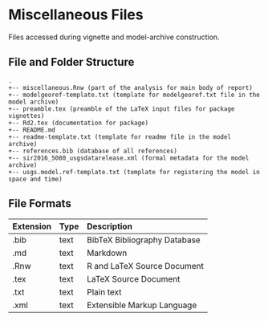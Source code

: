 # Miscellaneous Files

Files accessed during vignette and model-archive construction.

## File and Folder Structure

```
.
+-- miscellaneous.Rnw (part of the analysis for main body of report)
+-- modelgeoref-template.txt (template for modelgeoref.txt file in the model archive)
+-- preamble.tex (preamble of the LaTeX input files for package vignettes)
+-- Rd2.tex (documentation for package)
+-- README.md
+-- readme-template.txt (template for readme file in the model archive)
+-- references.bib (database of all references)
+-- sir2016_5080_usgsdatarelease.xml (formal metadata for the model archive)
+-- usgs.model.ref-template.txt (template for registering the model in space and time)
```

## File Formats

|Extension |Type |Description                  |
|:---------|:----|:----------------------------|
|.bib      |text |BibTeX Bibliography Database |
|.md       |text |Markdown                     |
|.Rnw      |text |R and LaTeX Source Document  |
|.tex      |text |LaTeX Source Document        |
|.txt      |text |Plain text                   |
|.xml      |text |Extensible Markup Language   |

